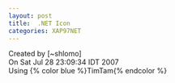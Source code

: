 ```yaml
---
layout: post
title:  .NET Icon
categories: XAP97NET
---
```


Created by [~shlomo]<br/>
On Sat Jul 28 23:09:34 IDT 2007<br/>
Using {% color blue %}TimTam{% endcolor %}
